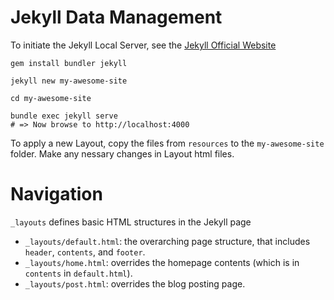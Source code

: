 # Jekyll Data Management

To initiate the Jekyll Local Server, see the [Jekyll Official Website](https://jekyllrb.com/)
```
gem install bundler jekyll

jekyll new my-awesome-site

cd my-awesome-site

bundle exec jekyll serve
# => Now browse to http://localhost:4000
```

To apply a new Layout, copy the files from `resources` to the `my-awesome-site` folder.
Make any nessary changes in Layout html files.


# Navigation
`_layouts` defines basic HTML structures in the Jekyll page
* `_layouts/default.html`: the overarching page structure, that includes `header`, `contents`, and `footer`.
* `_layouts/home.html`: overrides the homepage contents (which is in `contents` in `default.html`).
* `_layouts/post.html`: overrides the blog posting page.

